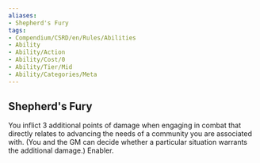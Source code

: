 ```yaml
---
aliases:
- Shepherd's Fury
tags:
- Compendium/CSRD/en/Rules/Abilities
- Ability
- Ability/Action
- Ability/Cost/0
- Ability/Tier/Mid
- Ability/Categories/Meta
---
```


  
## Shepherd's Fury  
You inflict 3 additional points of damage when engaging in combat that directly relates to advancing the needs of a community you are associated with. (You and the GM can decide whether a particular situation warrants the additional damage.) Enabler.